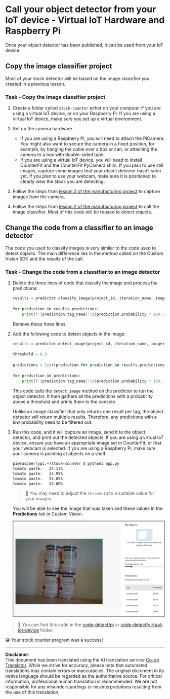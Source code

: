 <!--
CO_OP_TRANSLATOR_METADATA:
{
  "original_hash": "a3fdfec1d1e2cb645ea11c2930b51299",
  "translation_date": "2025-08-28T20:17:47+00:00",
  "source_file": "5-retail/lessons/2-check-stock-device/single-board-computer-object-detector.md",
  "language_code": "en"
}
-->
# Call your object detector from your IoT device - Virtual IoT Hardware and Raspberry Pi

Once your object detector has been published, it can be used from your IoT device.

## Copy the image classifier project

Most of your stock detector will be based on the image classifier you created in a previous lesson.

### Task - Copy the image classifier project

1. Create a folder called `stock-counter` either on your computer if you are using a virtual IoT device, or on your Raspberry Pi. If you are using a virtual IoT device, make sure you set up a virtual environment.

1. Set up the camera hardware.

    * If you are using a Raspberry Pi, you will need to attach the PiCamera. You might also want to secure the camera in a fixed position, for example, by hanging the cable over a box or can, or attaching the camera to a box with double-sided tape.
    * If you are using a virtual IoT device, you will need to install CounterFit and the CounterFit PyCamera shim. If you plan to use still images, capture some images that your object detector hasn’t seen yet. If you plan to use your webcam, make sure it is positioned to clearly view the stock you are detecting.

1. Follow the steps from [lesson 2 of the manufacturing project](../../../4-manufacturing/lessons/2-check-fruit-from-device/README.md#task---capture-an-image-using-an-iot-device) to capture images from the camera.

1. Follow the steps from [lesson 2 of the manufacturing project](../../../4-manufacturing/lessons/2-check-fruit-from-device/README.md#task---classify-images-from-your-iot-device) to call the image classifier. Most of this code will be reused to detect objects.

## Change the code from a classifier to an image detector

The code you used to classify images is very similar to the code used to detect objects. The main difference lies in the method called on the Custom Vision SDK and the results of the call.

### Task - Change the code from a classifier to an image detector

1. Delete the three lines of code that classify the image and process the predictions:

    ```python
    results = predictor.classify_image(project_id, iteration_name, image)
    
    for prediction in results.predictions:
        print(f'{prediction.tag_name}:\t{prediction.probability * 100:.2f}%')
    ```

    Remove these three lines.

1. Add the following code to detect objects in the image:

    ```python
    results = predictor.detect_image(project_id, iteration_name, image)

    threshold = 0.3
    
    predictions = list(prediction for prediction in results.predictions if prediction.probability > threshold)
    
    for prediction in predictions:
        print(f'{prediction.tag_name}:\t{prediction.probability * 100:.2f}%')
    ```

    This code calls the `detect_image` method on the predictor to run the object detector. It then gathers all the predictions with a probability above a threshold and prints them to the console.

    Unlike an image classifier that only returns one result per tag, the object detector will return multiple results. Therefore, any predictions with a low probability need to be filtered out.

1. Run this code, and it will capture an image, send it to the object detector, and print out the detected objects. If you are using a virtual IoT device, ensure you have an appropriate image set in CounterFit, or that your webcam is selected. If you are using a Raspberry Pi, make sure your camera is pointing at objects on a shelf.

    ```output
    pi@raspberrypi:~/stock-counter $ python3 app.py 
    tomato paste:   34.13%
    tomato paste:   33.95%
    tomato paste:   35.05%
    tomato paste:   32.80%
    ```

    > 💁 You may need to adjust the `threshold` to a suitable value for your images.

    You will be able to see the image that was taken and these values in the **Predictions** tab in Custom Vision.

    ![4 cans of tomato paste on a shelf with predictions for the 4 detections of 35.8%, 33.5%, 25.7% and 16.6%](../../../../../translated_images/custom-vision-stock-prediction.942266ab1bcca3410ecdf23643b9f5f570cfab2345235074e24c51f285777613.en.png)

> 💁 You can find this code in the [code-detect/pi](../../../../../5-retail/lessons/2-check-stock-device/code-detect/pi) or [code-detect/virtual-iot-device](../../../../../5-retail/lessons/2-check-stock-device/code-detect/virtual-iot-device) folder.

😀 Your stock counter program was a success!

---

**Disclaimer**:  
This document has been translated using the AI translation service [Co-op Translator](https://github.com/Azure/co-op-translator). While we strive for accuracy, please note that automated translations may contain errors or inaccuracies. The original document in its native language should be regarded as the authoritative source. For critical information, professional human translation is recommended. We are not responsible for any misunderstandings or misinterpretations resulting from the use of this translation.